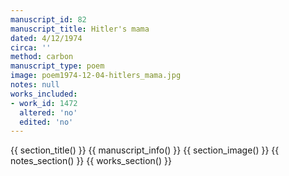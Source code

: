 ```yaml
---
manuscript_id: 82
manuscript_title: Hitler's mama
dated: 4/12/1974
circa: ''
method: carbon
manuscript_type: poem
image: poem1974-12-04-hitlers_mama.jpg
notes: null
works_included:
- work_id: 1472
  altered: 'no'
  edited: 'no'
---
```


{{ section_title() }}
{{ manuscript_info() }}
{{ section_image() }}
{{ notes_section() }}
{{ works_section() }}
